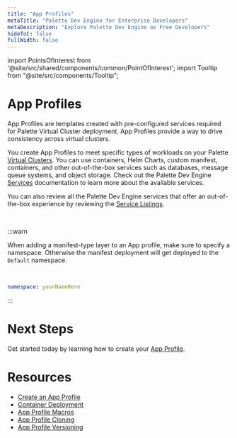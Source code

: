 ```yaml
---
title: "App Profiles"
metaTitle: "Palette Dev Engine for Enterprise Developers"
metaDescription: "Explore Palette Dev Engine as Free Developers"
hideToC: false
fullWidth: false
---
```





import PointsOfInterest from '@site/src/shared/components/common/PointOfInterest';
import Tooltip from "@site/src/components/Tooltip";



# App Profiles

App Profiles are templates created with pre-configured services required for Palette Virtual Cluster deployment. App Profiles provide a way to drive consistency across virtual clusters. 

You create App Profiles to meet specific types of workloads on your Palette [Virtual Clusters](/devx/palette-virtual-clusters). You can use containers, Helm Charts, custom manifest, containers, and other out-of-the-box services such as databases, message queue systems, and object storage. Check out the Palette Dev Engine [Services](/devx/app-profile/services) documentation to learn more about the available services.  

You can also review all the Palette Dev Engine services that offer an out-of-the-box experience by reviewing the [Service Listings](/devx/app-profile/services).


<br />

:::warn

When adding a manifest-type layer to an App profile, make sure to specify a namespace. Otherwise the manifest deployment will get deployed to the `Default` namespace.

<br />

```yaml
namespace: yourNameHere
```
:::

# Next Steps

Get started today by learning how to create your [App Profile](/devx/app-profile/create-app-profile).

# Resources
- [Create an App Profile](/devx/app-profile/create-app-profile)
- [Container Deployment](/devx/app-profile/container-deployment)
- [App Profile Macros](/devx/app-profile/app-profile-macros)
- [App Profile Cloning](/devx/app-profile/app-profile-cloning)
- [App Profile Versioning](/devx/app-profile/versioning-app-profile)

